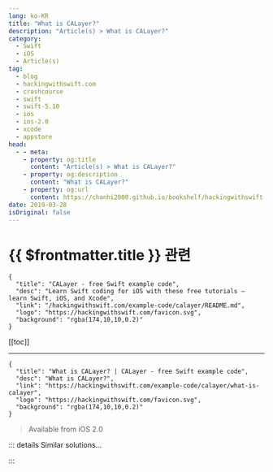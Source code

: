 ```yaml
---
lang: ko-KR
title: "What is CALayer?"
description: "Article(s) > What is CALayer?"
category:
  - Swift
  - iOS
  - Article(s)
tag: 
  - blog
  - hackingwithswift.com
  - crashcourse
  - swift
  - swift-5.10
  - ios
  - ios-2.0
  - xcode
  - appstore
head:
  - - meta:
    - property: og:title
      content: "Article(s) > What is CALayer?"
    - property: og:description
      content: "What is CALayer?"
    - property: og:url
      content: https://chanhi2000.github.io/bookshelf/hackingwithswift.com/example-code/calayer/what-is-calayer.html
date: 2019-03-28
isOriginal: false
---
```


# {{ $frontmatter.title }} 관련

```component VPCard
{
  "title": "CALayer - free Swift example code",
  "desc": "Learn Swift coding for iOS with these free tutorials – learn Swift, iOS, and Xcode",
  "link": "/hackingwithswift.com/example-code/calayer/README.md",
  "logo": "https://hackingwithswift.com/favicon.svg",
  "background": "rgba(174,10,10,0.2)"
}
```

[[toc]]

---

```component VPCard
{
  "title": "What is CALayer? | CALayer - free Swift example code",
  "desc": "What is CALayer?",
  "link": "https://hackingwithswift.com/example-code/calayer/what-is-calayer",
  "logo": "https://hackingwithswift.com/favicon.svg",
  "background": "rgba(174,10,10,0.2)"
}
```

> Available from iOS 2.0

<!-- TODO: 작성 -->

<!-- 
All `UIView` subclasses have a `layer` property, which is responsible for drawing their contents efficiently. These layers are powered by Core Animation, which handles all the drawing and animation that UIKit requests. The layer is separate from the view because drawing is separate from placement – you can move a `UIView` around freely, change its `alpha`, add or remove it all you want, and so on, but that doesn’t affect the underlying way it’s *drawn*.

Although most views use a plain `CALayer` behind them, there are specialized subclasses that do more advanced things. `CATiledLayer` is responsible for tiling images in the way you see in the Maps app, `CAEmitterLayer` handles creating particles, `CAGradientLayer` draws color gradients, and more – there’s a selection depending on your need.

Broadly speaking, iOS developers mostly work with `CALayer` through the `layer` property of their views – things like rounding corners, adding borders, and drawing shadows can all be done there.

-->

::: details Similar solutions…

<!--
/example-code/calayer/how-to-draw-shapes-using-cashapelayer">How to draw shapes using CAShapeLayer 
/example-code/language/what-is-class-inheritance">What is class inheritance? 
/example-code/calayer/how-to-make-a-uiview-glow-using-shadowcolor">How to make a UIView glow using shadowColor 
/example-code/calayer/how-to-round-the-corners-of-a-uiview">How to round the corners of a UIView 
/example-code/calayer/how-to-add-a-border-outline-color-to-a-uiview">How to add a border outline color to a UIView</a>
-->

:::

